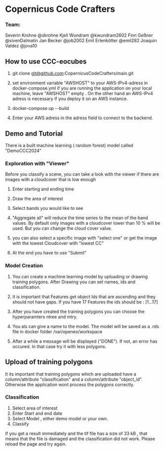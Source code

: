 
# Copernicus Code Crafters

### Team:
Severin Krohne      @skrohne
Kjell Wundram       @kwundram2602
Finn Geßner         @sivenDalmatin
Jan Becker          @job2002
Emil Erlenkötter    @emil282
Joaquin Valdez      @jova10


## How to use CCC-eocubes

1. git clone git@github.com:CopernicusCodeCrafters/main.git
2. set environment variable "AWSHOST" to your AWS-IPv4-adress in docker-compose.yml
    if you are running the application on your local machine, leave "AWSHOST" empty .
    On the other hand an AWS-IPv4 adress is necessary if you deploy it on an AWS instance.
3. docker-compose up --build

4. Enter your AWS adress in the adress field to connect to the backend.


## Demo and Tutorial
There is a built machine learning ( random forest) model called "DemoCCC2024"



### Exploration with "Viewer"

 Before you classify a scene, you can take a look with the viewer if there are images with a cloudcover that is low enough
1. Enter starting and ending time
2. Draw the area of interest
3. Select bands you would like to see
4. "Aggregate all" will reduce the time series to the mean of the band values. By default only images with a cloudcover lower than 10 % will be used. But you can change the cloud cover value.
5. you can also select a specific image with "select one" or get the image with the lowest Cloudcover with "lowest CC"

6. At the end you have to use "Submit"


### Model Creation

1. You can create a machine learning model by uploading or drawing training polygons. After Drawing you can set names, ids and classification.

2. It is important that Features get object Ids that are ascending and they should not have gaps. If you have 17 Features the ids should be : [1...17]

3. After you have created the training polygons you can choose the hyperparamters ntree and mtry.

4. You als can give a name to the model. The model will be saved as a .rds file in  docker folder /var/openeo/workspace

5. After a while a message will be displayed ("DONE"). If not, an error has occured. In that case try it with less polygons.

## Upload of training polygons

It its important that training polygons which are uploaded have a column/attribute "classification" and a column/attribute "object_id".
Otherwise the application wont process the polygons correctly.

### Classification

1. Select area of interest 
2. Enter Start and end date
3. Select Model , either demo model or your own.
4. Classify

If you get a result immediately and the tif file has a size of 33 kB , that means that the file is damaged and the classification did not work. Please reload the page and try again.




